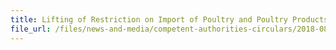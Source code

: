 ```yaml
---
title: Lifting of Restriction on Import of Poultry and Poultry Products from Affected Region in Holstebro Municipality, Denmark 
file_url: /files/news-and-media/competent-authorities-circulars/2018-08-15-CA.pdf
---
```

